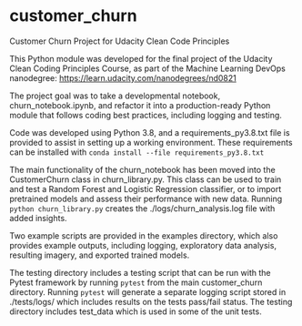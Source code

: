 # customer_churn
Customer Churn Project for Udacity Clean Code Principles

This Python module was developed for the final project of the Udacity Clean 
Coding Principles Course, as part of the Machine Learning DevOps nanodegree:
https://learn.udacity.com/nanodegrees/nd0821

The project goal was to take a developmental notebook, churn_notebook.ipynb,
and refactor it into a production-ready Python module that follows coding best
practices, including logging and testing.

Code was developed using Python 3.8, and a requirements_py3.8.txt file is 
provided to assist in setting up a working environment. These requirements can 
be installed with ```conda install --file requirements_py3.8.txt```

The main functionality of the churn_notebook has been moved into the 
CustomerChurn class in churn_library.py. This class can be used to train and 
test a Random Forest and Logistic Regression classifier, or to import
pretrained models and assess their performance with new data. Running ```python
churn_library.py``` creates the ./logs/churn_analysis.log file with added
insights.

Two example scripts are provided in the examples directory, which also provides
example outputs, including logging, exploratory data analysis, resulting
imagery, and exported trained models.

The testing directory includes a testing script that can be run with the Pytest
framework by running ```pytest``` from the main customer_churn directory. Running
```pytest``` will generate a separate logging script stored in ./tests/logs/
which includes results on the tests pass/fail status. The testing directory 
includes test_data which is used in some of the unit tests.